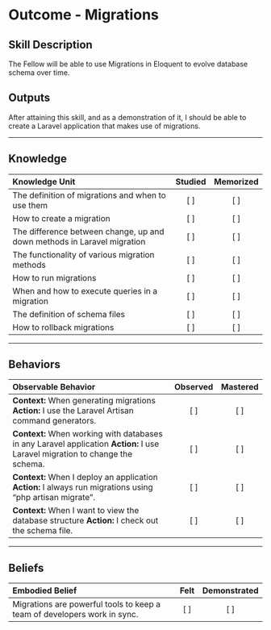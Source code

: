 # Outcome - Migrations

Skill Description
----------
The Fellow will be able to use Migrations in Eloquent to evolve database schema over time. 

Outputs
----------
After attaining this skill, and as a demonstration of it, I should be able to create a Laravel application that makes use of migrations.


----------
## **Knowledge**


| Knowledge Unit   |      Studied      | Memorized |
|:-------------|:------------------:|:--------:|
| The definition of migrations and when to use them | [ ] | [ ]  |
| How to create a migration | [ ] | [ ]  |
| The difference between change, up and down methods in Laravel migration | [ ] | [ ]  |
| The functionality of various migration methods | [ ] | [ ]  |
| How to run migrations | [ ] | [ ]  |
| When and how to execute queries in a migration | [ ] | [ ]  |
| The definition of schema files| [ ] | [ ]  |
| How to rollback migrations | [ ] | [ ]  |


----------


## **Behaviors**


| Observable Behavior   |      Observed      | Mastered |
|:-------------|:------------------:|:--------:|
| **Context:** When generating migrations **Action:**  I use the Laravel Artisan command generators.| [ ] | [ ]  |
| **Context:** When working with databases in any Laravel application **Action:**  I use Laravel migration to change the schema.| [ ] | [ ]  |
| **Context:** When I deploy an application **Action:**  I always run migrations using “php artisan migrate”.| [ ] | [ ]  |
| **Context:** When I want to view the database structure **Action:**  I check out the schema file.| [ ] | [ ]  |



----------


## **Beliefs**


| Embodied Belief   |      Felt      | Demonstrated |
|:-------------|:------------------:|:--------:|
| Migrations are powerful tools to keep a team of developers work in sync. | [ ] | [ ]  |
